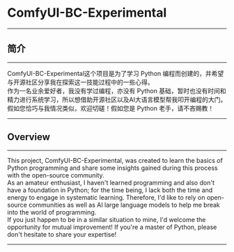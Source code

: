 # ComfyUI-BC-Experimental
****
## 简介
****
ComfyUI-BC-Experimental这个项目是为了学习 Python 编程而创建的，并希望与开源社区分享我在探索这一技能过程中的一些心得。   
作为一名业余爱好者，我没有学过编程，亦没有 Python 基础，暂时也没有时间和精力进行系统学习，所以想借助开源社区以及AI大语言模型帮我叩开编程的大门。   
假如您恰巧与我情况类似，欢迎切磋！假如您是 Python 老手，请不吝赐教！  
****
 

## Overview
****
This project, ComfyUI-BC-Experimental, was created to learn the basics of Python programming and share some insights gained during this process with the open-source community.   
As an amateur enthusiast, I haven't learned programming and also don't have a foundation in Python; for the time being, I lack both the time and energy to engage in systematic learning. Therefore, I'd like to rely on open-source communities as well as AI large language models to help me break into the world of programming.   
If you just happen to be in a similar situation to mine, I'd welcome the opportunity for mutual improvement! If you're a master of Python, please don't hesitate to share your expertise!   
****